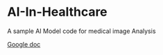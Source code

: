 # AI-In-Healthcare
A sample AI Model code for medical image Analysis


[Google doc](https://docs.google.com/document/d/1aVXzKuAkLkYSsTUMH0BNK_1aypp_fyTE7zKsxO20W0o/edit?usp=sharing)
